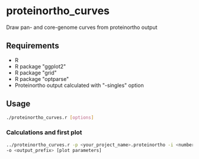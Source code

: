# proteinortho_curves
Draw pan- and core-genome curves from proteinortho output

## Requirements
- R 
- R package "ggplot2"
- R package "grid"
- R package "optparse"
- Proteinortho output calculated with "-singles" option

## Usage

```bash
./proteinortho_curves.r [options]
```

### Calculations and first plot


```bash
../proteinortho_curves.r -p <your_project_name>.proteinortho -i <number_of_iterations> 
-o <output_prefix> [plot parameters]
```
